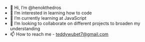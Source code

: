 - 👋 Hi, I’m @henokthedros
- 👀 I’m interested in learning how to code
- 🌱 I’m currently learning at JavaScript
- 💞️ I’m looking to collaborate on different projects to broaden my understanding
- 📫 How to reach me - teddywubet7@gmail.com

<!---
hhenokk/hhenokk is a ✨ special ✨ repository because its `README.md` (this file) appears on your GitHub profile.
You can click the Preview link to take a look at your changes.
--->
